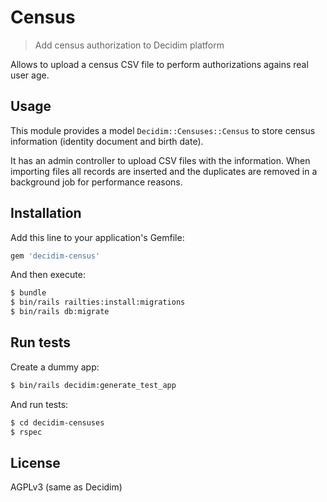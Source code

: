 # Census

> Add census authorization to Decidim platform

Allows to upload a census CSV file to perform authorizations agains real user age.

## Usage

This module provides a model `Decidim::Censuses::Census` to store census information (identity document and birth date).

It has an admin controller to upload CSV files with the information. When importing files all records are inserted and the duplicates are removed in a background job for performance reasons.

## Installation

Add this line to your application's Gemfile:

```ruby
gem 'decidim-census'
```

And then execute:

```bash
$ bundle
$ bin/rails railties:install:migrations
$ bin/rails db:migrate
```

## Run tests

Create a dummy app:

```bash
$ bin/rails decidim:generate_test_app
```

And run tests:

```bash
$ cd decidim-censuses
$ rspec
```



## License

AGPLv3 (same as Decidim)